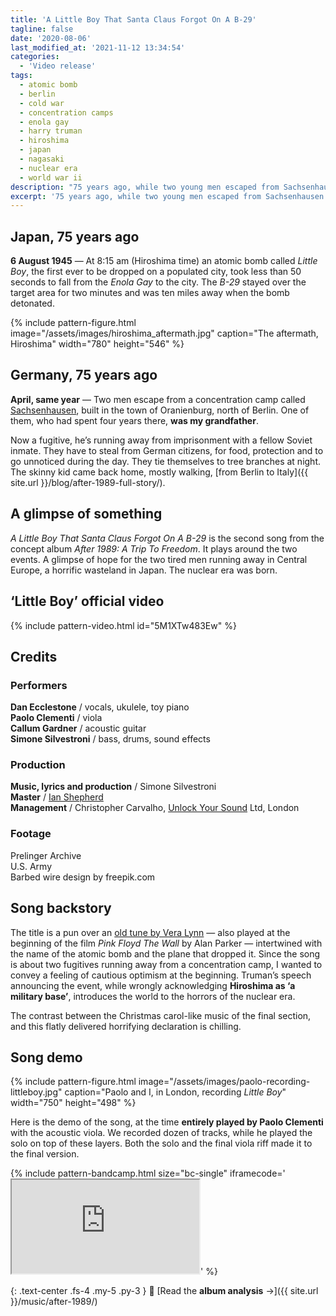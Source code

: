 ```yaml
---
title: 'A Little Boy That Santa Claus Forgot On A B-29'
tagline: false
date: '2020-08-06'
last_modified_at: '2021-11-12 13:34:54'
categories:
  - 'Video release'
tags:
  - atomic bomb
  - berlin
  - cold war
  - concentration camps
  - enola gay
  - harry truman
  - hiroshima
  - japan
  - nagasaki
  - nuclear era
  - world war ii  
description: "75 years ago, while two young men escaped from Sachsenhausen concentration camp, the US nuked Hiroshima with a bomb named Little Boy."
excerpt: '75 years ago, while two young men escaped from Sachsenhausen concentration camp in Berlin, the United States nuked a city for the first time in history.'
---
```

## Japan, 75 years ago

**6 August 1945** — At 8:15 am (Hiroshima time) an atomic bomb called _Little Boy_, the first ever to be dropped on a populated city, took less than 50 seconds to fall from the _Enola Gay_ to the city. The _B-29_ stayed over the target area for two minutes and was ten miles away when the bomb detonated.

{% include pattern-figure.html image="/assets/images/hiroshima_aftermath.jpg" caption="The aftermath, Hiroshima" width="780" height="546" %}

## Germany, 75 years ago

**April, same year** — Two men escape from a concentration camp called [Sachsenhausen](https://www.sachsenhausen-sbg.de/en/), built in the town of Oranienburg, north of Berlin. One of them, who had spent four years there, **was my grandfather**.

Now a fugitive, he’s running away from imprisonment with a fellow Soviet inmate. They have to steal from German citizens, for food, protection and to go unnoticed during the day. They tie themselves to tree branches at night. The skinny kid came back home, mostly walking, [from Berlin to Italy]({{ site.url }}/blog/after-1989-full-story/).

## A glimpse of something

_A Little Boy That Santa Claus Forgot On A B-29_ is the second song from the concept album _After 1989: A Trip To Freedom_. It plays around the two events. A glimpse of hope for the two tired men running away in Central Europe, a horrific wasteland in Japan. The nuclear era was born.

## ‘Little Boy’ official video

{% include pattern-video.html id="5M1XTw483Ew" %}

## Credits

### Performers

**Dan Ecclestone** / vocals, ukulele, toy piano  
**Paolo Clementi** / viola  
**Callum Gardner** / acoustic guitar  
**Simone Silvestroni** / bass, drums, sound effects  

### Production

**Music, lyrics and production** / Simone Silvestroni  
**Master** / [Ian Shepherd](https://en.wikipedia.org/wiki/Ian_Shepherd)  
**Management** / Christopher Carvalho, [Unlock Your Sound](https://unlockyoursound.com) Ltd, London

### Footage

Prelinger Archive  
U.S. Army  
Barbed wire design by freepik.com

## Song backstory

The title is a pun over an [old tune by Vera Lynn](https://youtu.be/4Zj-XYQ21qE) — also played at the beginning of the film _Pink Floyd The Wall_ by Alan Parker — intertwined with the name of the atomic bomb and the plane that dropped it. Since the song is about two fugitives running away from a concentration camp, I wanted to convey a feeling of cautious optimism at the beginning. Truman’s speech announcing the event, while wrongly acknowledging **Hiroshima as ‘a military base’**, introduces the world to the horrors of the nuclear era.

The contrast between the Christmas carol-like music of the final section, and this flatly delivered horrifying declaration is chilling.

## Song demo

{% include pattern-figure.html image="/assets/images/paolo-recording-littleboy.jpg" caption="Paolo and I, in London, recording <em>Little Boy</em>" width="750" height="498" %}

Here is the demo of the song, at the time **entirely played by Paolo Clementi** with the acoustic viola. We recorded dozen of tracks, while he played the solo on top of these layers. Both the solo and the final viola riff made it to the final version.

{% include pattern-bandcamp.html size="bc-single" iframecode='<iframe src="https://bandcamp.com/EmbeddedPlayer/album=2694261691/size=large/bgcol=ffffff/linkcol=333333/tracklist=false/artwork=small/track=793443290/transparent=true/" seamless><a href="https://music.minutestomidnight.co.uk/album/after-1989-a-trip-to-freedom-original-demos-outtakes">After 1989: A Trip To Freedom (Original Demos &amp; Outtakes) by Minutes to Midnight</a></iframe>' %}

{: .text-center .fs-4 .my-5 .py-3 }
📖 [Read the **album analysis** →]({{ site.url }}/music/after-1989/)